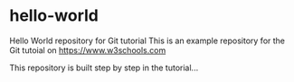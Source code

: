 # hello-world
Hello World repository for Git tutorial
This is an example repository for the Git tutoial on https://www.w3schools.com

This repository is built step by step in the tutorial...
